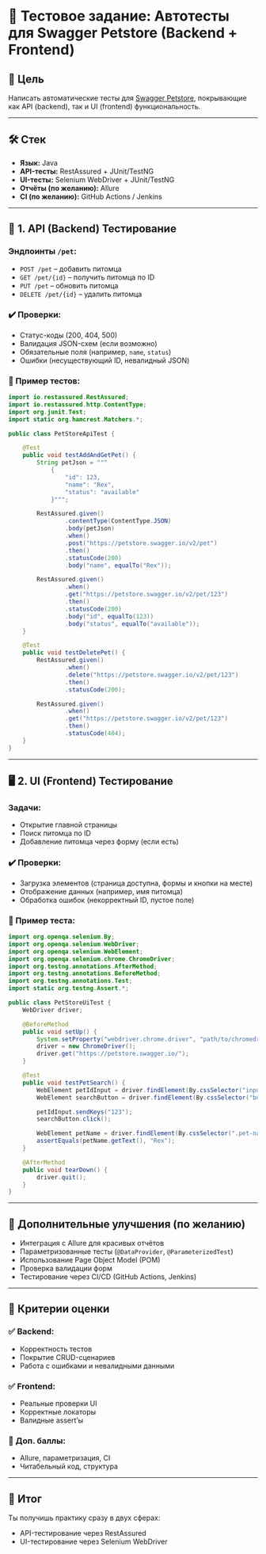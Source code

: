 # 🧪 Тестовое задание: Автотесты для Swagger Petstore (Backend + Frontend)

## 📌 Цель

Написать автоматические тесты для [Swagger Petstore](https://petstore.swagger.io/), покрывающие как API (backend), так и UI (frontend) функциональность.

---

## 🛠️ Стек

- **Язык:** Java  
- **API-тесты:** RestAssured + JUnit/TestNG  
- **UI-тесты:** Selenium WebDriver + JUnit/TestNG  
- **Отчёты (по желанию):** Allure  
- **CI (по желанию):** GitHub Actions / Jenkins  

---

## 🔧 1. API (Backend) Тестирование

### Эндпоинты `/pet`:
- `POST /pet` – добавить питомца  
- `GET /pet/{id}` – получить питомца по ID  
- `PUT /pet` – обновить питомца  
- `DELETE /pet/{id}` – удалить питомца  

### ✔️ Проверки:
- Статус-коды (200, 404, 500)  
- Валидация JSON-схем (если возможно)  
- Обязательные поля (например, `name`, `status`)  
- Ошибки (несуществующий ID, невалидный JSON)

### 🧪 Пример тестов:

```java
import io.restassured.RestAssured;
import io.restassured.http.ContentType;
import org.junit.Test;
import static org.hamcrest.Matchers.*;

public class PetStoreApiTest {

    @Test
    public void testAddAndGetPet() {
        String petJson = """
            {
                "id": 123,
                "name": "Rex",
                "status": "available"
            }""";

        RestAssured.given()
                .contentType(ContentType.JSON)
                .body(petJson)
                .when()
                .post("https://petstore.swagger.io/v2/pet")
                .then()
                .statusCode(200)
                .body("name", equalTo("Rex"));

        RestAssured.given()
                .when()
                .get("https://petstore.swagger.io/v2/pet/123")
                .then()
                .statusCode(200)
                .body("id", equalTo(123))
                .body("status", equalTo("available"));
    }

    @Test
    public void testDeletePet() {
        RestAssured.given()
                .when()
                .delete("https://petstore.swagger.io/v2/pet/123")
                .then()
                .statusCode(200);

        RestAssured.given()
                .when()
                .get("https://petstore.swagger.io/v2/pet/123")
                .then()
                .statusCode(404);
    }
}
```

---

## 🖥️ 2. UI (Frontend) Тестирование

### Задачи:
- Открытие главной страницы  
- Поиск питомца по ID  
- Добавление питомца через форму (если есть)  

### ✔️ Проверки:
- Загрузка элементов (страница доступна, формы и кнопки на месте)  
- Отображение данных (например, имя питомца)  
- Обработка ошибок (некорректный ID, пустое поле)

### 🧪 Пример теста:

```java
import org.openqa.selenium.By;
import org.openqa.selenium.WebDriver;
import org.openqa.selenium.WebElement;
import org.openqa.selenium.chrome.ChromeDriver;
import org.testng.annotations.AfterMethod;
import org.testng.annotations.BeforeMethod;
import org.testng.annotations.Test;
import static org.testng.Assert.*;

public class PetStoreUiTest {
    WebDriver driver;

    @BeforeMethod
    public void setUp() {
        System.setProperty("webdriver.chrome.driver", "path/to/chromedriver");
        driver = new ChromeDriver();
        driver.get("https://petstore.swagger.io/");
    }

    @Test
    public void testPetSearch() {
        WebElement petIdInput = driver.findElement(By.cssSelector("input#petId"));
        WebElement searchButton = driver.findElement(By.cssSelector("button#searchPet"));

        petIdInput.sendKeys("123");
        searchButton.click();

        WebElement petName = driver.findElement(By.cssSelector(".pet-name"));
        assertEquals(petName.getText(), "Rex");
    }

    @AfterMethod
    public void tearDown() {
        driver.quit();
    }
}
```

---

## 🌟 Дополнительные улучшения (по желанию)

- Интеграция с Allure для красивых отчётов  
- Параметризованные тесты (`@DataProvider`, `@ParameterizedTest`)  
- Использование Page Object Model (POM)  
- Проверка валидации форм  
- Тестирование через CI/CD (GitHub Actions, Jenkins)

---

## 📝 Критерии оценки

### ✅ Backend:
- Корректность тестов  
- Покрытие CRUD-сценариев  
- Работа с ошибками и невалидными данными  

### ✅ Frontend:
- Реальные проверки UI  
- Корректные локаторы  
- Валидные assert’ы  

### 🔼 Доп. баллы:
- Allure, параметризация, CI  
- Читабельный код, структура  

---

## 🏁 Итог

Ты получишь практику сразу в двух сферах:
- API-тестирование через RestAssured  
- UI-тестирование через Selenium WebDriver  
